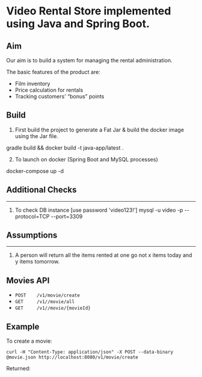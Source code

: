 
# Video Rental Store implemented using Java and Spring Boot.

## Aim

Our aim is to build a system for managing the rental administration.

The basic features of the product are:

 - Film inventory
 - Price calculation for rentals
 - Tracking customers' “bonus” points

## Build

1. First build the project to generate a Fat Jar & build the docker image using the Jar file.

gradle build && docker build -t java-app/latest .

2. To launch on docker (Spring Boot and MySQL processes)

docker-compose up -d

## Additional Checks
-----------------
1. To check DB instance [use password 'video123!']
mysql -u video -p --protocol=TCP --port=3309

## Assumptions
-----------------
1. A person will return all the items rented at one go not x items today and y items tomorrow.

## Movies API

 - `POST    /v1/movie/create`
 - `GET     /v1//movie/all`
 - `GET     /v1//movie/{movieId}`


## Example

To create a movie:

`curl -H "Content-Type: application/json" -X POST --data-binary @movie.json http://localhost:8080/v1/movie/create`

Returned:

